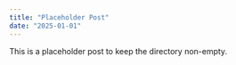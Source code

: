 ```yaml
---
title: "Placeholder Post"
date: "2025-01-01"
---
```


This is a placeholder post to keep the directory non-empty.

